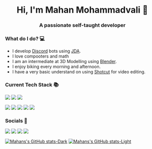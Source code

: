 <h1 align="center">Hi, I'm Mahan Mohammadvali 👋</h1>
<h3 align="center">A passionate self-taught developer</h3>


### What do I do? 💻
- I develop [Discord](https://discord.com/) bots using [JDA](https://github.com/DV8FromTheWorld/JDA).
- I love compooters and math
- I am an intermediate at 3D Modelling using [Blender](https://blender.org/).
- I enjoy biking every morning and afternoon.
- I have a very basic understand on using [Shotcut](https://shotcut.org/) for video editing.

### Current Tech Stack 📚
![](https://img.shields.io/badge/Java-ED8B00?style=for-the-badge&logo=openjdk&logoColor=white)
![](https://img.shields.io/badge/C++-00599C?style=for-the-badge&logo=cplusplus&logoColor=white)
![](https://img.shields.io/badge/Python-3776AB?style=for-the-badge&logo=python&logoColor=white)


![](https://img.shields.io/badge/Amazon_AWS-232F3E?style=for-the-badge&logo=amazon&logoColor=white)
![](https://img.shields.io/badge/raylib-ffffff?style=for-the-badge&logo=raylib&logoColor=black)
![](https://img.shields.io/badge/ubuntu-E95420?style=for-the-badge&logo=ubuntu&logoColor=white)
![](https://img.shields.io/badge/archlinux-1793D1?style=for-the-badge&logo=archlinux&logoColor=white)
![](https://img.shields.io/badge/voidlinux-478061?style=for-the-badge&logo=voidlinux&logoColor=white)

### Socials 🍻
[![](https://img.shields.io/badge/Discord-7289DA?style=for-the-badge&logo=discord&logoColor=white)](https://discord.com/users/862571259963768842)
[![](https://img.shields.io/badge/GitHub-100000?style=for-the-badge&logo=github&logoColor=white)](https://github.com/Mahanvali)
[![](https://img.shields.io/badge/Twitter-000000?style=for-the-badge&logo=x&logoColor=white)](https://x.com/Mahanvali)
[![](https://img.shields.io/badge/YouTube-FF0000?style=for-the-badge&logo=youtube&logoColor=white)](https://www.youtube.com/@Mahanvalied)


[![Mahans's GitHub stats-Dark](https://github-readme-stats.vercel.app/api/top-langs/?username=Mahanvali&theme=dark#gh-dark-mode-only)](https://github.com/anuraghazra/github-readme-stats#gh-dark-mode-only)
[![Mahans's GitHub stats-Light](https://github-readme-stats.vercel.app/api/top-langs/?username=Mahanvali&theme=default#gh-light-mode-only)](https://github.com/anuraghazra/github-readme-stats#gh-light-mode-only)





